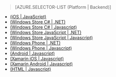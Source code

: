 ﻿> [AZURE.SELECTOR-LIST (Platform | Backend)]
- [(iOS | JavaScript)](/pt-br/documentation/articles/mobile-services-ios-validate-modify-data-server-scripts/)
- [(Windows Store C# | .NET)](/pt-br/documentation/articles/mobile-services-dotnet-backend-windows-store-dotnet-validate-modify-data/)
- [(Windows Store C# | Javascript)](/pt-br/documentation/articles/mobile-services-windows-store-dotnet-validate-modify-data-server-scripts/)
- [(Windows Store JavaScript | .NET)](/pt-br/documentation/articles/mobile-services-dotnet-backend-windows-store-javascript-validate-modify-data/)
- [(Windows Store JavaScript | Javascript)](/pt-br/documentation/articles/mobile-services-windows-store-javascript-validate-modify-data-server-scripts/)
- [(Windows Phone | .NET)](/pt-br/documentation/articles/mobile-services-dotnet-backend-windows-phone-validate-modify-data/)
- [(Windows Phone | Javascript)](/pt-br/documentation/articles/mobile-services-windows-phone-validate-modify-data-server-scripts/)
- [(Android | Javascript)](/pt-br/documentation/articles/mobile-services-android-validate-modify-data-server-scripts/)
- [(Xamarin iOS | Javascript)](/pt-br/documentation/articles/partner-xamarin-mobile-services-ios-validate-modify-data-server-scripts/)
- [(Xamarin Android | Javascript)](/pt-br/documentation/articles/partner-xamarin-mobile-services-android-validate-modify-data-server-scripts/)
- [(HTML | Javascript)](/pt-br/documentation/articles/mobile-services-html-validate-modify-data-server-scripts/)


<!--HONumber=42-->
